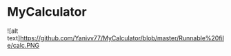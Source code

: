 # MyCalculator
![alt text]https://github.com/Yanivv77/MyCalculator/blob/master/Runnable%20file/calc.PNG
